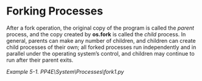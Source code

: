 # Forking Processes

After a fork operation, the original copy of the program is called the *parent* process, and the copy created by **os.fork** is called the *child* process. In general, parents can make any number of children, and children can create child processes of their own; all forked processes run independently and in parallel under the operating system’s control, and children may continue to run after their parent exits.

*Example 5-1. PP4E\System\Processes\fork1.py*

```python

```